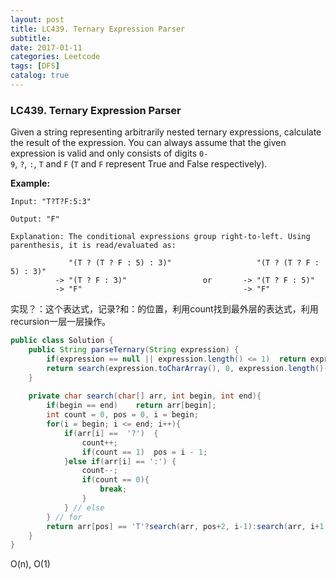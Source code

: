 ```yaml
---
layout: post
title: LC439. Ternary Expression Parser
subtitle: 
date: 2017-01-11
categories: Leetcode
tags: [DFS]
catalog: true
---
```


### LC439. Ternary Expression Parser

Given a string representing arbitrarily nested ternary expressions, calculate the result of the expression. You can always assume that the given expression is valid and only consists of digits `0-9`, `?`, `:`, `T` and `F` (`T` and `F` represent True and False respectively).

**Example:**

```
Input: "T?T?F:5:3"

Output: "F"

Explanation: The conditional expressions group right-to-left. Using parenthesis, it is read/evaluated as:

             "(T ? (T ? F : 5) : 3)"                   "(T ? (T ? F : 5) : 3)"
          -> "(T ? F : 3)"                 or       -> "(T ? F : 5)"
          -> "F"                                    -> "F"
```

实现？：这个表达式，记录?和：的位置，利用count找到最外层的表达式，利用recursion一层一层操作。

```java
public class Solution {
    public String parseTernary(String expression) {
        if(expression == null || expression.length() <= 1)  return expression;
        return search(expression.toCharArray(), 0, expression.length()-1) + "";
    }
    
    private char search(char[] arr, int begin, int end){
        if(begin == end)    return arr[begin];
        int count = 0, pos = 0, i = begin;
        for(i = begin; i <= end; i++){
            if(arr[i] ==  '?')  {
                count++;
                if(count == 1)  pos = i - 1;
            }else if(arr[i] == ':') {
                count--;
                if(count == 0){
                    break;
                }
            } // else
        } // for
        return arr[pos] == 'T'?search(arr, pos+2, i-1):search(arr, i+1, end);
    }
}
```

O(n), O(1)